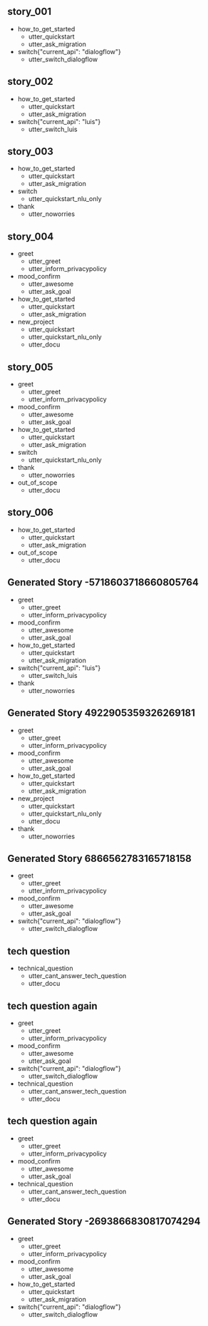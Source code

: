 ## story_001
* how_to_get_started
  - utter_quickstart
  - utter_ask_migration
* switch{"current_api": "dialogflow"}
  - utter_switch_dialogflow

## story_002
* how_to_get_started
  - utter_quickstart
  - utter_ask_migration
* switch{"current_api": "luis"}
  - utter_switch_luis

## story_003
* how_to_get_started
  - utter_quickstart
  - utter_ask_migration
* switch
  - utter_quickstart_nlu_only
* thank
  - utter_noworries


## story_004
* greet
    - utter_greet
    - utter_inform_privacypolicy
* mood_confirm
    - utter_awesome
    - utter_ask_goal
* how_to_get_started
  - utter_quickstart
  - utter_ask_migration
* new_project
  - utter_quickstart
  - utter_quickstart_nlu_only
  - utter_docu

## story_005
* greet
    - utter_greet
    - utter_inform_privacypolicy
* mood_confirm
    - utter_awesome
    - utter_ask_goal
* how_to_get_started
  - utter_quickstart
  - utter_ask_migration
* switch
  - utter_quickstart_nlu_only
* thank
  - utter_noworries
* out_of_scope
  - utter_docu

## story_006
* how_to_get_started
  - utter_quickstart
  - utter_ask_migration
* out_of_scope
  - utter_docu

## Generated Story -5718603718660805764
* greet
    - utter_greet
    - utter_inform_privacypolicy
* mood_confirm
    - utter_awesome
    - utter_ask_goal
* how_to_get_started
    - utter_quickstart
    - utter_ask_migration
* switch{"current_api": "luis"}
    - utter_switch_luis
* thank
    - utter_noworries

## Generated Story 4922905359326269181
* greet
    - utter_greet
    - utter_inform_privacypolicy
* mood_confirm
    - utter_awesome
    - utter_ask_goal
* how_to_get_started
    - utter_quickstart
    - utter_ask_migration
* new_project
    - utter_quickstart
    - utter_quickstart_nlu_only
    - utter_docu
* thank
    - utter_noworries



## Generated Story 6866562783165718158
* greet
    - utter_greet
    - utter_inform_privacypolicy
* mood_confirm
    - utter_awesome
    - utter_ask_goal
* switch{"current_api": "dialogflow"}
    - utter_switch_dialogflow


## tech question
* technical_question
  - utter_cant_answer_tech_question
  - utter_docu

## tech question again
* greet
    - utter_greet
    - utter_inform_privacypolicy
* mood_confirm
    - utter_awesome
    - utter_ask_goal
* switch{"current_api": "dialogflow"}
    - utter_switch_dialogflow
* technical_question
  - utter_cant_answer_tech_question
  - utter_docu


## tech question again
* greet
    - utter_greet
    - utter_inform_privacypolicy
* mood_confirm
    - utter_awesome
    - utter_ask_goal
* technical_question
  - utter_cant_answer_tech_question
  - utter_docu


## Generated Story -2693866830817074294
* greet
    - utter_greet
    - utter_inform_privacypolicy
* mood_confirm
    - utter_awesome
    - utter_ask_goal
* how_to_get_started
    - utter_quickstart
    - utter_ask_migration
* switch{"current_api": "dialogflow"}
    - utter_switch_dialogflow
